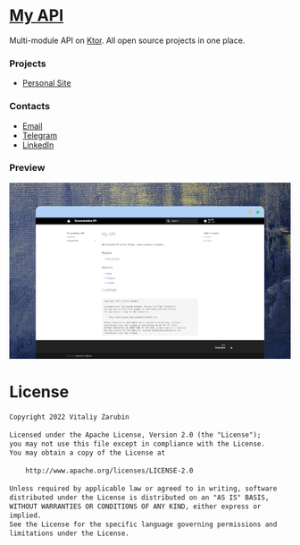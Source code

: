 [My API](https://api.keygenqt.com/)
===================

Multi-module API on [Ktor](https://ktor.io/). All open source projects in one place.

### Projects

* [Personal Site](https://api.keygenqt.com/ps/overview/)

### Contacts

* [Email](mailto:keygenqt@gmail.com)
* [Telegram](https://t.me/keygenqt)
* [LinkedIn](https://www.linkedin.com/in/vitaliy-zarubin-6a8257150/)

### Preview

![alt text](data/preview-1000.png)

# License

```
Copyright 2022 Vitaliy Zarubin

Licensed under the Apache License, Version 2.0 (the "License");
you may not use this file except in compliance with the License.
You may obtain a copy of the License at

    http://www.apache.org/licenses/LICENSE-2.0

Unless required by applicable law or agreed to in writing, software
distributed under the License is distributed on an "AS IS" BASIS,
WITHOUT WARRANTIES OR CONDITIONS OF ANY KIND, either express or implied.
See the License for the specific language governing permissions and
limitations under the License.
```